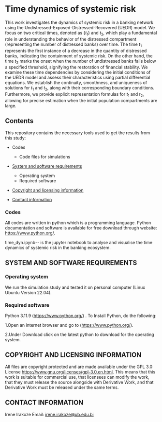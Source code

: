 # Time dynamics of systemic risk


This work investigates the dynamics of systemic risk in a banking network using the Undistressed-Exposed-Distressed-Recovered (UEDR) model. We focus on two critical times, denoted as {$t_1$} and $t_2$, which play a fundamental role in understanding the behavior of the distressed compartment (representing the number of distressed banks) over time. The time $t_1$ represents the first instance of a decrease in the quantity of distressed banks, indicating the containment of systemic risk. On the other hand, the time $t_2$ marks the onset when the number of undistressed banks falls below a specified threshold, signifying the restoration of financial stability.   We examine these time dependencies by considering the initial conditions of the UEDR model and assess their characteristics using partial differential equations. We establish the continuity, smoothness, and uniqueness of solutions for $t_1$ and $t_2$, along with their corresponding boundary conditions. Furthermore, we provide explicit representation formulas for $t_1$ and $t_2$, allowing for precise estimation when the initial population compartments are large.

## Contents

This repository contains the  necessary tools used to get the results from this study:

* Codes
   * Code files for simulations
   
* [System and software requirements](#system-and-software-requirements)
    * Operating system
    * Required software
* [Copyright and licensing information](#copyright-and-licensing-information)
* [Contact information](#contact-information)

### Codes 

All codes are written in python which is a  programming language. Python documentation and software is available for free download through website: https://www.python.org/.

time_dyn.ipynb-- is the jupyter notebook to analyse and visualise the time dynamics of systemic risk in the banking ecosystem.



## SYSTEM AND SOFTWARE REQUIREMENTS


### Operating system
We run the simulation study  and tested it on personal computer (Linux Ubuntu Version 22.04).

### Required software
Python 3.11.9 (https://www.python.org/) . To Install Python, do the following:

1.Open an internet browser and go to (https://www.python.org/).

2.Under Download click on the latest python to download for the operating system.


## COPYRIGHT AND LICENSING INFORMATION

All files are copyright protected and are made available under the GPL 3.0 License <https://www.gnu.org/licenses/gpl-3.0.en.html>. This means that this work is suitable for commercial use, that licensees can modify the work, that they must release the source alongside with Derivative Work, and that Derivative Work must be released under the same terms.


## CONTACT INFORMATION

Irene Irakoze
Email: <irene.irakoze@ub.edu.bi>


